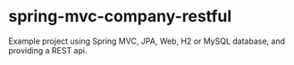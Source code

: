 # spring-mvc-company-restful

Example project using Spring MVC, JPA, Web, H2 or MySQL database, and providing a REST api.
